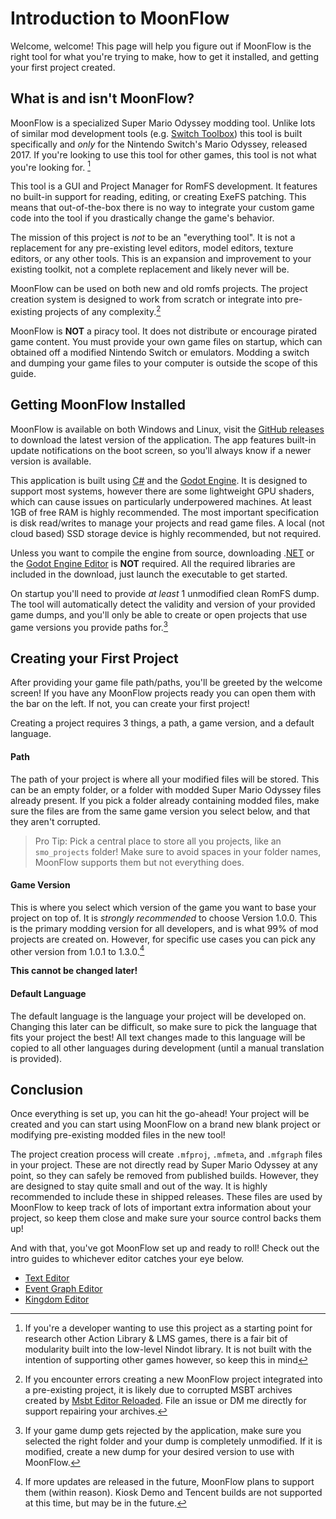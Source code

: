 # Introduction to MoonFlow
Welcome, welcome! This page will help you figure out if MoonFlow is the right tool for what you're trying to make, how to get it installed, and getting your first project created.

## What is and isn't MoonFlow?
MoonFlow is a specialized Super Mario Odyssey modding tool. Unlike lots of similar mod development tools (e.g. [Switch Toolbox](https://github.com/KillzXGaming/Switch-Toolbox)) this tool is built specifically and *only* for the Nintendo Switch's Mario Odyssey, released 2017. If you're looking to use this tool for other games, this tool is not what you're looking for. [^1]

[^1]: If you're a developer wanting to use this project as a starting point for research other Action Library & LMS games, there is a fair bit of modularity built into the low-level Nindot library. It is not built with the intention of supporting other games however, so keep this in mind

This tool is a GUI and Project Manager for RomFS development. It features no built-in support for reading, editing, or creating ExeFS patching. This means that out-of-the-box there is no way to integrate your custom game code into the tool if you drastically change the game's behavior.

The mission of this project is *not* to be an "everything tool". It is not a replacement for any pre-existing level editors, model editors, texture editors, or any other tools. This is an expansion and improvement to your existing toolkit, not a complete replacement and likely never will be.

MoonFlow can be used on both new and old romfs projects. The project creation system is designed to work from scratch or integrate into pre-existing projects of any complexity.[^2]

[^2]: If you encounter errors creating a new MoonFlow project integrated into a pre-existing project, it is likely due to corrupted MSBT archives created by [Msbt Editor Reloaded](https://gbatemp.net/threads/release-msbt-editor-reloaded.406208/). File an issue or DM me directly for support repairing your archives.

MoonFlow is **NOT** a piracy tool. It does not distribute or encourage pirated game content. You must provide your own game files on startup, which can obtained off a modified Nintendo Switch or emulators. Modding a switch and dumping your game files to your computer is outside the scope of this guide.

## Getting MoonFlow Installed
MoonFlow is available on both Windows and Linux, visit the [GitHub releases](https://github.com/Amethyst-szs/MoonFlow/releases) to download the latest version of the application. The app features built-in update notifications on the boot screen, so you'll always know if a newer version is available.

This application is built using [C#](https://dotnet.microsoft.com/en-us/languages/csharp) and the [Godot Engine](https://godotengine.org/). It is designed to support most systems, however there are some lightweight GPU shaders, which can cause issues on particularly underpowered machines. At least 1GB of free RAM is highly recommended. The most important specification is disk read/writes to manage your projects and read game files. A local (not cloud based) SSD storage device is highly recommended, but not required.

Unless you want to compile the engine from source, downloading .[NET](https://dotnet.microsoft.com/en-us/languages/csharp) or the [Godot Engine Editor](https://godotengine.org/) is **NOT** required. All the required libraries are included in the download, just launch the executable to get started.

On startup you'll need to provide *at least* 1 unmodified clean RomFS dump. The tool will automatically detect the validity and version of your provided game dumps, and you'll only be able to create or open projects that use game versions you provide paths for.[^3]

[^3]: If your game dump gets rejected by the application, make sure you selected the right folder and your dump is completely unmodified. If it is modified, create a new dump for your desired version to use with MoonFlow.

## Creating your First Project
After providing your game file path/paths, you'll be greeted by the welcome screen! If you have any MoonFlow projects ready you can open them with the bar on the left. If not, you can create your first project!

Creating a project requires 3 things, a path, a game version, and a default language.

#### Path
The path of your project is where all your modified files will be stored. This can be an empty folder, or a folder with modded Super Mario Odyssey files already present. If you pick a folder already containing modded files, make sure the files are from the same game version you select below, and that they aren't corrupted.

> Pro Tip: Pick a central place to store all you projects, like an `smo_projects` folder! Make sure to avoid spaces in your folder names, MoonFlow supports them but not everything does.

#### Game Version
This is where you select which version of the game you want to base your project on top of. It is *strongly recommended* to choose Version 1.0.0. This is the primary modding version for all developers, and is what 99% of mod projects are created on. However, for specific use cases you can pick any other version from 1.0.1 to 1.3.0.[^4]

**This cannot be changed later!**

[^4]: If more updates are released in the future, MoonFlow plans to support them (within reason). Kiosk Demo and Tencent builds are not supported at this time, but may be in the future.

#### Default Language
The default language is the language your project will be developed on. Changing this later can be difficult, so make sure to pick the language that fits your project the best! All text changes made to this language will be copied to all other languages during development (until a manual translation is provided).

## Conclusion
Once everything is set up, you can hit the go-ahead! Your project will be created and you can start using MoonFlow on a brand new blank project or modifying pre-existing modded files in the new tool!

The project creation process will create `.mfproj`, `.mfmeta`, and `.mfgraph` files in your project. These are not directly read by Super Mario Odyssey at any point, so they can safely be removed from published builds. However, they are designed to stay quite small and out of the way. It is highly recommended to include these in shipped releases. These files are used by MoonFlow to keep track of lots of important extra information about your project, so keep them close and make sure your source control backs them up!

And with that, you've got MoonFlow set up and ready to roll! Check out the intro guides to whichever editor catches your eye below.

* [Text Editor](text/text_basics.md)
* [Event Graph Editor](events/event_basics.md)
* [Kingdom Editor](kingdoms/kingdom_basics.md)